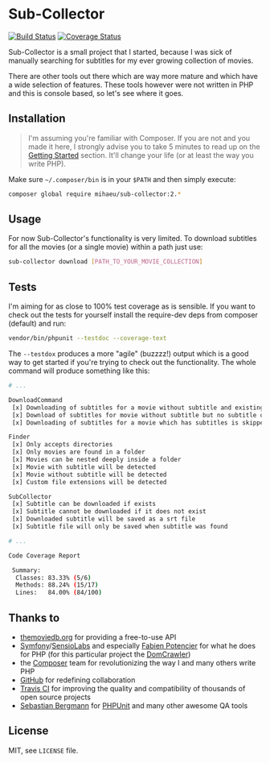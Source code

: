
# Sub-Collector

[![Build Status](https://travis-ci.org/mihaeu/sub-collector.png)](https://travis-ci.org/mihaeu/sub-collector)
[![Coverage Status](https://coveralls.io/repos/mihaeu/sub-collector/badge.png)](https://coveralls.io/r/mihaeu/sub-collector)

Sub-Collector is a small project that I started, because I was sick of manually searching for subtitles for my ever growing collection of movies.

There are other tools out there which are way more mature and which have a wide selection of features. These tools however were not written in PHP and this is console based, so let's see where it goes.

## Installation

> I'm assuming you're familiar with Composer. If you are not and you made it here, I strongly advise you to take 5 minutes to read up on the [Getting Started](https://getcomposer.org/doc/00-intro.md) section. It'll change your life (or at least the way you write PHP).

Make sure `~/.composer/bin` is in your `$PATH` and then simply execute:

```bash
composer global require mihaeu/sub-collector:2.*
```

## Usage
For now Sub-Collector's functionality is very limited. To download subtitles for all the movies (or a single movie) within a path just use:

```bash
sub-collector download [PATH_TO_YOUR_MOVIE_COLLECTION]
```

## Tests
I'm aiming for as close to 100% test coverage as is sensible. If you want to check out the tests for yourself install the require-dev deps from composer (default) and run:

```bash
vendor/bin/phpunit --testdoc --coverage-text
```

The `--testdox` produces a more "agile" (buzzzz!) output which is a good way to get started if you're trying to check out the functionality. The whole command will produce something like this:

```bash
# ...

DownloadCommand
 [x] Downloading of subtitles for a movie without subtitle and existing subtitle on server
 [x] Download of subtitles for movie without subtitle but no subtitle on server
 [x] Downloading of subtitles for a movie which has subtitles is skipped

Finder
 [x] Only accepts directories
 [x] Only movies are found in a folder
 [x] Movies can be nested deeply inside a folder
 [x] Movie with subtitle will be detected
 [x] Movie without subtitle will be detected
 [x] Custom file extensions will be detected

SubCollector
 [x] Subtitle can be downloaded if exists
 [x] Subtitle cannot be downloaded if it does not exist
 [x] Downloaded subtitle will be saved as a srt file
 [x] Subtitle file will only be saved when subtitle was found

# ...

Code Coverage Report

 Summary:
  Classes: 83.33% (5/6)
  Methods: 88.24% (15/17)
  Lines:   84.00% (84/100)

```

## Thanks to

 - [themoviedb.org](http://www.themoviedb.org/) for providing a free-to-use API
 - [Symfony](http://symfony.com/)/[SensioLabs](http://sensiolabs.com/en) and especially [Fabien Potencier](http://fabien.potencier.org/) for what he does for PHP (for this particular project the [DomCrawler](https://github.com/symfony/DomCrawler))
 - the [Composer](https://getcomposer.org/) team for revolutionizing the way I and many others write PHP
 - [GitHub](https://github.com) for redefining collaboration
 - [Travis CI](https://travis-ci.org/) for improving the quality and compatibility of thousands of open source projects
 - [Sebastian Bergmann](http://sebastian-bergmann.de/) for [PHPUnit](http://phpunit.de) and many other awesome QA tools

## License

MIT, see `LICENSE` file.
